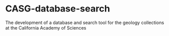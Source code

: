 # CASG-database-search
The development of a database and search tool for the geology collections at the California Academy of Sciences
